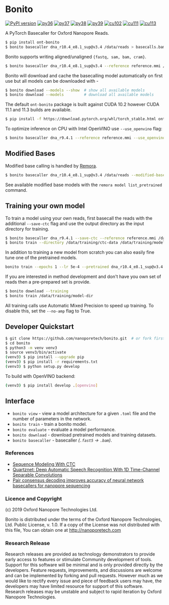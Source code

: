 # Bonito

[![PyPI version](https://badge.fury.io/py/ont-bonito.svg)](https://badge.fury.io/py/ont-bonito)
[![py36](https://img.shields.io/badge/python-3.6-brightgreen.svg)](https://img.shields.io/badge/python-3.6-brightgreen.svg)
[![py37](https://img.shields.io/badge/python-3.7-brightgreen.svg)](https://img.shields.io/badge/python-3.7-brightgreen.svg)
[![py38](https://img.shields.io/badge/python-3.8-brightgreen.svg)](https://img.shields.io/badge/python-3.8-brightgreen.svg)
[![py39](https://img.shields.io/badge/python-3.9-brightgreen.svg)](https://img.shields.io/badge/python-3.9-brightgreen.svg)
[![cu102](https://img.shields.io/badge/cuda-10.2-blue.svg)](https://img.shields.io/badge/cuda-10.2-blue.svg)
[![cu111](https://img.shields.io/badge/cuda-11.1-blue.svg)](https://img.shields.io/badge/cuda-11.1-blue.svg)
[![cu113](https://img.shields.io/badge/cuda-11.3-blue.svg)](https://img.shields.io/badge/cuda-11.3-blue.svg)

A PyTorch Basecaller for Oxford Nanopore Reads.

```bash
$ pip install ont-bonito
$ bonito basecaller dna_r10.4_e8.1_sup@v3.4 /data/reads > basecalls.bam
```

Bonito supports writing aligned/unaligned `{fastq, sam, bam, cram}`.

```bash
$ bonito basecaller dna_r10.4_e8.1_sup@v3.4 --reference reference.mmi /data/reads > basecalls.bam
```

Bonito will download and cache the basecalling model automatically on first use but all models can be downloaded with -

``` bash
$ bonito download --models --show  # show all available models
$ bonito download --models         # download all available models
```

The default `ont-bonito` package is built against CUDA 10.2 however CUDA 11.1 and 11.3 builds are available.

```bash
$ pip install -f https://download.pytorch.org/whl/torch_stable.html ont-bonito-cuda111
```

To optimize inference on CPU with Intel OpenVINO use `--use_openvino` flag:

```bash
$ bonito basecaller dna_r9.4.1 --reference reference.mmi --use_openvino --device=cpu /data/reads > basecalls.sam
```

## Modified Bases

Modified base calling is handled by [Remora](https://github.com/nanoporetech/remora).

```bash
$ bonito basecaller dna_r10.4_e8.1_sup@v3.4 /data/reads --modified-bases 5mC --reference ref.mmi > basecalls_with_mods.bam
```

See available modified base models with the ``remora model list_pretrained`` command.

## Training your own model

To train a model using your own reads, first basecall the reads with the additional `--save-ctc` flag and use the output directory as the input directory for training.

```bash
$ bonito basecaller dna_r9.4.1 --save-ctc --reference reference.mmi /data/reads > /data/training/ctc-data/basecalls.sam
$ bonito train --directory /data/training/ctc-data /data/training/model-dir
```

In addition to training a new model from scratch you can also easily fine tune one of the pretrained models.

```bash
bonito train --epochs 1 --lr 5e-4 --pretrained dna_r10.4_e8.1_sup@v3.4 --directory /data/training/ctc-data /data/training/fine-tuned-model
```

If you are interested in method development and don't have you own set of reads then a pre-prepared set is provide.

```bash
$ bonito download --training
$ bonito train /data/training/model-dir
```

All training calls use Automatic Mixed Precision to speed up training. To disable this, set the `--no-amp` flag to True.

## Developer Quickstart

```bash
$ git clone https://github.com/nanoporetech/bonito.git  # or fork first and clone that
$ cd bonito
$ python3 -m venv venv3
$ source venv3/bin/activate
(venv3) $ pip install --upgrade pip
(venv3) $ pip install -r requirements.txt
(venv3) $ python setup.py develop
```

To build with OpenVINO backend:
```bash
(venv3) $ pip install develop .[openvino]
```

## Interface

 - `bonito view` - view a model architecture for a given `.toml` file and the number of parameters in the network.
 - `bonito train` - train a bonito model.
 - `bonito evaluate` - evaluate a model performance.
 - `bonito download` - download pretrained models and training datasets.
 - `bonito basecaller` - basecaller *(`.fast5` -> `.bam`)*.

### References

 - [Sequence Modeling With CTC](https://distill.pub/2017/ctc/)
 - [Quartznet: Deep Automatic Speech Recognition With 1D Time-Channel Separable Convolutions](https://arxiv.org/pdf/1910.10261.pdf)
 - [Pair consensus decoding improves accuracy of neural network basecallers for nanopore sequencing](https://www.biorxiv.org/content/10.1101/2020.02.25.956771v1.full.pdf)

### Licence and Copyright
(c) 2019 Oxford Nanopore Technologies Ltd.

Bonito is distributed under the terms of the Oxford Nanopore
Technologies, Ltd.  Public License, v. 1.0.  If a copy of the License
was not distributed with this file, You can obtain one at
http://nanoporetech.com

### Research Release

Research releases are provided as technology demonstrators to provide early access to features or stimulate Community development of tools. Support for this software will be minimal and is only provided directly by the developers. Feature requests, improvements, and discussions are welcome and can be implemented by forking and pull requests. However much as we would like to rectify every issue and piece of feedback users may have, the developers may have limited resource for support of this software. Research releases may be unstable and subject to rapid iteration by Oxford Nanopore Technologies.

